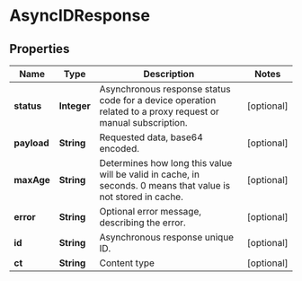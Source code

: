 
# AsyncIDResponse

## Properties
Name | Type | Description | Notes
------------ | ------------- | ------------- | -------------
**status** | **Integer** | Asynchronous response status code for a device operation related to a proxy request or manual subscription. |  [optional]
**payload** | **String** | Requested data, base64 encoded. |  [optional]
**maxAge** | **String** | Determines how long this value will be valid in cache, in seconds. 0 means that value is not stored in cache. |  [optional]
**error** | **String** | Optional error message, describing the error. |  [optional]
**id** | **String** | Asynchronous response unique ID. |  [optional]
**ct** | **String** | Content type |  [optional]




